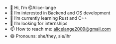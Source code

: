 - 👋 Hi, I’m @Alice-lange
- 👀 I’m interested in Backend and OS development
- 🌱 I’m currently learning Rust and C++
- 💞️ I’m looking for internships
- 📫 How to reach me: alicelange2009@gmail.com
- 😄 Pronouns: she/they, sie/ihr

<!---
Alice-lange/Alice-lange is a ✨ special ✨ repository because its `README.md` (this file) appears on your GitHub profile.
You can click the Preview link to take a look at your changes.
--->

